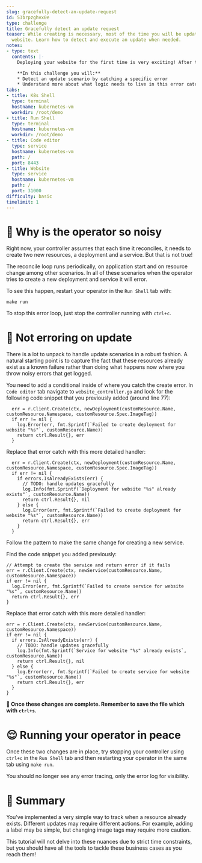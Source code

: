 ```yaml
---
slug: gracefully-detect-an-update-request
id: 53brpzghvx0e
type: challenge
title: Gracefully detect an update request
teaser: While creating is necessary, most of the time you will be updating an existing
  website. Learn how to detect and execute an update when needed.
notes:
- type: text
  contents: |-
    Deploying your website for the first time is very exciting! After the initial launch, the excitement comes when you release new features and improvmenents to what you've already built. Right now you launched your website, and now you're blocked. You get an error any time your operator reconciles after creation since it can not re-create using the same command.

    **In this challenge you will:**
    * Detect an update scenario by catching a specific error
    * Understand more about what logic needs to live in this error catch
tabs:
- title: K8s Shell
  type: terminal
  hostname: kubernetes-vm
  workdir: /root/demo
- title: Run Shell
  type: terminal
  hostname: kubernetes-vm
  workdir: /root/demo
- title: Code editor
  type: service
  hostname: kubernetes-vm
  path: /
  port: 8443
- title: Website
  type: service
  hostname: kubernetes-vm
  path: /
  port: 31000
difficulty: basic
timelimit: 1
---
```


🙉 Why is the operator so noisy
==============

Right now, your controller assumes that each time it reconciles, it needs to create two new resources, a deployment and a service. But that is not true!

The reconcile loop runs periodically, on application start and on resource change among other scenarios. In all of these scenarios when the operator tries to create a new deployment and service it will error.

To see this happen, restart your operator in the `Run Shell` tab with:

```
make run
```

To stop this error loop, just stop the controller running with `ctrl+c`.

🤫 Not erroring on update
==============

There is a lot to unpack to handle update scenarios in a robust fashion. A natural starting point is to capture the fact that these resources already exist as a known failure rather than doing what happens now where you throw noisy errors that get logged.

You need to add a conditional inside of where you catch the create error. In `Code editor` tab navigate to `website_controller.go` and look for the following code snippet that you previously added (around line 77):

```
  err = r.Client.Create(ctx, newDeployment(customResource.Name, customResource.Namespace, customResource.Spec.ImageTag))
  if err != nil {
    log.Error(err, fmt.Sprintf(`Failed to create deployment for website "%s"`, customResource.Name))
    return ctrl.Result{}, err
  }
```

Replace that error catch with this more detailed handler:
```
  err = r.Client.Create(ctx, newDeployment(customResource.Name, customResource.Namespace, customResource.Spec.ImageTag))
  if err != nil {
    if errors.IsAlreadyExists(err) {
      // TODO: handle updates gracefully
      log.Info(fmt.Sprintf(`Deployment for website "%s" already exists"`, customResource.Name))
      return ctrl.Result{}, nil
    } else {
      log.Error(err, fmt.Sprintf(`Failed to create deployment for website "%s"`, customResource.Name))
      return ctrl.Result{}, err
    }
  }
```

Follow the pattern to make the same change for creating a new service. 

Find the code snippet you added previously:

```
// Attempt to create the service and return error if it fails
err = r.Client.Create(ctx, newService(customResource.Name, customResource.Namespace))
if err != nil {
  log.Error(err, fmt.Sprintf(`Failed to create service for website "%s"`, customResource.Name))
  return ctrl.Result{}, err
}
```

Replace that error catch with this more detailed handler:
```
err = r.Client.Create(ctx, newService(customResource.Name, customResource.Namespace))
if err != nil {
  if errors.IsAlreadyExists(err) {
    // TODO: handle updates gracefully
    log.Info(fmt.Sprintf(`Service for website "%s" already exists`, customResource.Name))
    return ctrl.Result{}, nil
  } else {
    log.Error(err, fmt.Sprintf(`Failed to create service for website "%s"`, customResource.Name))
    return ctrl.Result{}, err
  }
}
```

**💾 Once these changes are complete. Remember to save the file which with `ctrl+s`.**

😌 Running your operator in peace
==============

Once these two changes are in place, try stopping your controller using `ctrl+c` in the `Run Shell` tab and then restarting your operator in the same tab using `make run`.

You should no longer see any error tracing, only the error log for visibility.


📕 Summary
==============

You've implemented a very simple way to track when a resource already exists. Different updates may require different actions. For example, adding a label may be simple, but changing image tags may require more caution.

This tutorial will not delve into these nuances due to strict time constraints, but you should have all the tools to tackle these business cases as you reach them!

